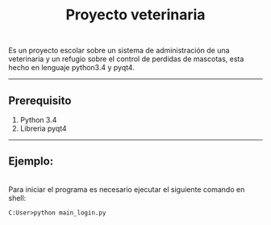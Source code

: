 # <p align="center"> **Proyecto veterinaria** </p>
<br>
Es un proyecto escolar sobre un sistema de administración de una veterinaria y un refugio sobre el control de perdidas de mascotas, esta hecho en lenguaje python3.4 y pyqt4.

---
## Prerequisito
1. Python 3.4
2. Libreria pyqt4
---
## Ejemplo:
<br>
Para iniciar el programa es necesario ejecutar el siguiente comando en shell:

```
C:User>python main_login.py

```
